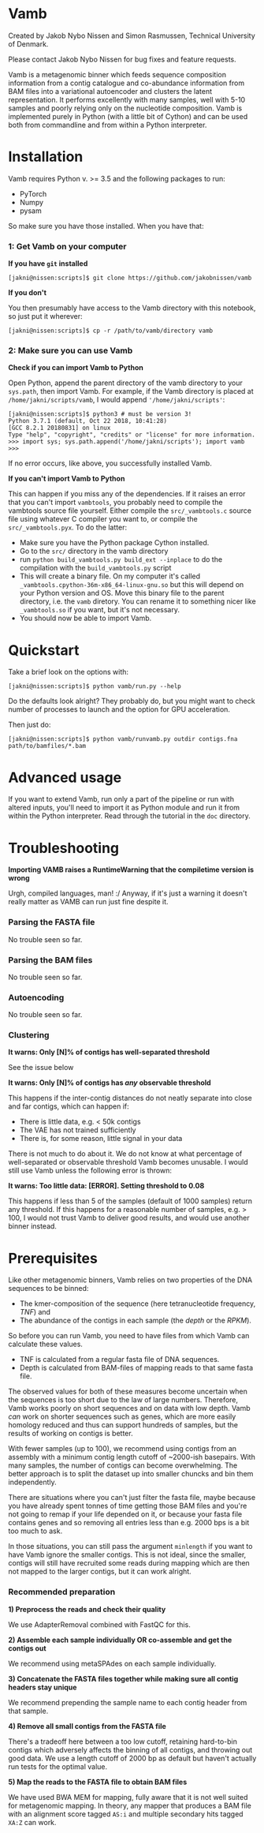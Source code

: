 # Vamb

Created by Jakob Nybo Nissen and Simon Rasmussen, Technical University of Denmark.

Please contact Jakob Nybo Nissen for bug fixes and feature requests.

Vamb is a metagenomic binner which feeds sequence composition information from a contig catalogue and co-abundance information from BAM files into a variational autoencoder and clusters the latent representation. It performs excellently with many samples, well with 5-10 samples and poorly relying only on the nucleotide composition. Vamb is implemented purely in Python (with a little bit of Cython) and can be used both from commandline and from within a Python interpreter.

# Installation

Vamb requires Python v. >= 3.5 and the following packages to run:

* PyTorch
* Numpy
* pysam

So make sure you have those installed. When you have that:

### 1: Get Vamb on your computer

__If you have `git` installed__

    [jakni@nissen:scripts]$ git clone https://github.com/jakobnissen/vamb

__If you don't__

You then presumably have access to the Vamb directory with this notebook, so just put it wherever:

    [jakni@nissen:scripts]$ cp -r /path/to/vamb/directory vamb

### 2: Make sure you can use Vamb

__Check if you can import Vamb to Python__

Open Python, append the parent directory of the vamb directory to your `sys.path`, then import Vamb. For example, if the Vamb directory is placed at `/home/jakni/scripts/vamb`, I would append `'/home/jakni/scripts'`:

    [jakni@nissen:scripts]$ python3 # must be version 3!
    Python 3.7.1 (default, Oct 22 2018, 10:41:28)
    [GCC 8.2.1 20180831] on linux
    Type "help", "copyright", "credits" or "license" for more information.
    >>> import sys; sys.path.append('/home/jakni/scripts'); import vamb
    >>>

If no error occurs, like above, you successfully installed Vamb.

__If you can't import Vamb to Python__

This can happen if you miss any of the dependencies. If it raises an error that you can't import `vambtools`, you probably need to compile the vambtools source file yourself. Either compile the `src/_vambtools.c` source file using whatever C compiler you want to, or compile the `src/_vambtools.pyx`. To do the latter:

* Make sure you have the Python package Cython installed.
* Go to the `src/` directory in the vamb directory
* run `python build_vambtools.py build_ext --inplace` to do the compilation with the `build_vambtools.py` script
* This will create a binary file. On my computer it's called `_vambtools.cpython-36m-x86_64-linux-gnu.so` but this will depend on your Python version and OS. Move this binary file to the parent directory, i.e. the `vamb` diretory. You can rename it to something nicer like `_vambtools.so` if you want, but it's not necessary.
* You should now be able to import Vamb.

# Quickstart

Take a brief look on the options with:

    [jakni@nissen:scripts]$ python vamb/run.py --help

Do the defaults look alright? They probably do, but you might want to check number of processes to launch and the option for GPU acceleration.

Then just do:

    [jakni@nissen:scripts]$ python vamb/runvamb.py outdir contigs.fna path/to/bamfiles/*.bam

# Advanced usage

If you want to extend Vamb, run only a part of the pipeline or run with altered inputs, you'll need to import it as Python module and run it from within the Python interpreter. Read through the tutorial in the `doc` directory.

# Troubleshooting

__Importing VAMB raises a RuntimeWarning that the compiletime version is wrong__

Urgh, compiled languages, man! :/ Anyway, if it's just a warning it doesn't really matter as VAMB can run just fine despite it.

### Parsing the FASTA file

No trouble seen so far.

### Parsing the BAM files

No trouble seen so far.

### Autoencoding

No trouble seen so far.

### Clustering

__It warns: Only [N]% of contigs has well-separated threshold__

See the issue below

__It warns: Only [N]% of contigs has *any* observable threshold__

This happens if the inter-contig distances do not neatly separate into close and far contigs, which can happen if:

* There is little data, e.g. < 50k contigs
* The VAE has not trained sufficiently
* There is, for some reason, little signal in your data

There is not much to do about it. We do not know at what percentage of well-separated or observable threshold Vamb becomes unusable. I would still use Vamb unless the following error is thrown:

__It warns: Too little data: [ERROR]. Setting threshold to 0.08__

This happens if less than 5 of the samples (default of 1000 samples) return any threshold. If this happens for a reasonable number of samples, e.g. > 100, I would not trust Vamb to deliver good results,
and would use another binner instead.


# Prerequisites

Like other metagenomic binners, Vamb relies on two properties of the DNA sequences to be binned:

* The kmer-composition of the sequence (here tetranucleotide frequency, *TNF*) and
* The abundance of the contigs in each sample (the *depth* or the *RPKM*).

So before you can run Vamb, you need to have files from which Vamb can calculate these values.

* TNF is calculated from a regular fasta file of DNA sequences.
* Depth is calculated from BAM-files of mapping reads to that same fasta file.

The observed values for both of these measures become uncertain when the sequences is too short due to the law of large numbers. Therefore, Vamb works poorly on short sequences and on data with low depth. Vamb *can* work on shorter sequences such as genes, which are more easily homology reduced and thus can support hundreds of samples, but the results of working on contigs is better.

With fewer samples (up to 100), we recommend using contigs from an assembly with a minimum contig length cutoff of ~2000-ish basepairs. With many samples, the number of contigs can become overwhelming.
The better approach is to split the dataset up into smaller chuncks and bin them independently.

There are situations where you can't just filter the fasta file, maybe because you have already spent tonnes of time getting those BAM files and you're not going to remap if your life depended on it, or because your fasta file contains genes and so removing all entries less than e.g. 2000 bps is a bit too much to ask.

In those situations, you can still pass the argument `minlength` if you want to have Vamb ignore the smaller contigs. This is not ideal, since the smaller, contigs will still have recruited some reads during mapping which are then not mapped to the larger contigs, but it can work alright.

### Recommended preparation

__1) Preprocess the reads and check their quality__

We use AdapterRemoval combined with FastQC for this.

__2) Assemble each sample individually OR co-assemble and get the contigs out__

We recommend using metaSPAdes on each sample individually.

__3) Concatenate the FASTA files together while making sure all contig headers stay unique__

We recommend prepending the sample name to each contig header from that sample.

__4) Remove all small contigs from the FASTA file__

There's a tradeoff here between a too low cutoff, retaining hard-to-bin contigs which adversely affects the binning of all contigs, and throwing out good data. We use a length cutoff of 2000 bp as default but haven't actually run tests for the optimal value.

__5) Map the reads to the FASTA file to obtain BAM files__

We have used BWA MEM for mapping, fully aware that it is not well suited for metagenomic mapping. In theory, any mapper that produces a BAM file with an alignment score tagged `AS:i` and multiple secondary hits tagged `XA:Z` can work.
